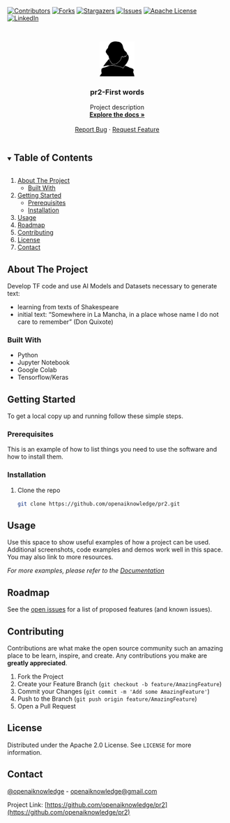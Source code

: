 <!--
***
*** To avoid retyping too much info. Do a search and replace for the following:
*** openaiknowledge, pr2, openaiknowledge, openaiknowledge@gmail.com, pr2-First words, Project description
-->



<!-- PROJECT SHIELDS -->
<!--
*** I'm using markdown "reference style" links for readability.
*** Reference links are enclosed in brackets [ ] instead of parentheses ( ).
*** See the bottom of this document for the declaration of the reference variables
*** for contributors-url, forks-url, etc. This is an optional, concise syntax you may use.
*** https://www.markdownguide.org/basic-syntax/#reference-style-links
-->
[![Contributors][contributors-shield]][contributors-url]
[![Forks][forks-shield]][forks-url]
[![Stargazers][stars-shield]][stars-url]
[![Issues][issues-shield]][issues-url]
[![Apache License][license-shield]][license-url]
[![LinkedIn][linkedin-shield]][linkedin-url]



<!-- PROJECT LOGO -->
<br />
<p align="center">
  <a href="https://github.com/openaiknowledge/pr2/tree/master">
    <img src="logo.jpg" alt="Logo" width="80" height="80">
  </a>

  <h3 align="center">pr2-First words</h3>

  <p align="center">
    Project description
    <br />
    <a href="https://github.com/openaiknowledge/pr2/tree/master/doc"><strong>Explore the docs »</strong></a>
    <br />
    <br />
    <a href="https://github.com/openaiknowledge/pr2/issues">Report Bug</a>
    ·
    <a href="https://github.com/openaiknowledge/pr2/issues">Request Feature</a>
  </p>
</p>



<!-- TABLE OF CONTENTS -->
<details open="open">
  <summary><h2 style="display: inline-block">Table of Contents</h2></summary>
  <ol>
    <li>
      <a href="#about-the-project">About The Project</a>
      <ul>
        <li><a href="#built-with">Built With</a></li>
      </ul>
    </li>
    <li>
      <a href="#getting-started">Getting Started</a>
      <ul>
        <li><a href="#prerequisites">Prerequisites</a></li>
        <li><a href="#installation">Installation</a></li>
      </ul>
    </li>
    <li><a href="#usage">Usage</a></li>
    <li><a href="#roadmap">Roadmap</a></li>
    <li><a href="#contributing">Contributing</a></li>
    <li><a href="#license">License</a></li>
    <li><a href="#contact">Contact</a></li>
  </ol>
</details>



<!-- ABOUT THE PROJECT -->
## About The Project
Develop TF code and use AI Models and Datasets necessary to generate text:
- learning from texts of Shakespeare
- initial text: “Somewhere in La Mancha, in a place whose name I do not care to remember” (Don Quixote)

### Built With
- Python 
- Jupyter Notebook
- Google Colab
- Tensorflow/Keras


<!-- GETTING STARTED -->
## Getting Started

To get a local copy up and running follow these simple steps.

### Prerequisites

This is an example of how to list things you need to use the software and how to install them.



### Installation

1. Clone the repo
   ```sh
   git clone https://github.com/openaiknowledge/pr2.git
   ```



<!-- USAGE EXAMPLES -->
## Usage

Use this space to show useful examples of how a project can be used. Additional screenshots, code examples and demos work well in this space. You may also link to more resources.

_For more examples, please refer to the [Documentation](https://github.com/openaiknowledge/pr2/tree/master/doc)_



<!-- ROADMAP -->
## Roadmap

See the [open issues](https://github.com/openaiknowledge/pr2/issues) for a list of proposed features (and known issues).



<!-- CONTRIBUTING -->
## Contributing

Contributions are what make the open source community such an amazing place to be learn, inspire, and create. Any contributions you make are **greatly appreciated**.

1. Fork the Project
2. Create your Feature Branch (`git checkout -b feature/AmazingFeature`)
3. Commit your Changes (`git commit -m 'Add some AmazingFeature'`)
4. Push to the Branch (`git push origin feature/AmazingFeature`)
5. Open a Pull Request



<!-- LICENSE -->
## License

Distributed under the Apache 2.0 License. See `LICENSE` for more information.



<!-- CONTACT -->
## Contact

[@openaiknowledge](https://twitter.com/openaiknowledge) - openaiknowledge@gmail.com

Project Link: [https://github.com/openaiknowledge/pr2](https://github.com/openaiknowledge/pr2)


<!-- MARKDOWN LINKS & IMAGES -->
<!-- https://www.markdownguide.org/basic-syntax/#reference-style-links -->
[contributors-shield]: https://img.shields.io/github/contributors/openaiknowledge/pr2.svg?style=for-the-badge
[contributors-url]: https://github.com/openaiknowledge/pr2/graphs/contributors
[forks-shield]: https://img.shields.io/github/forks/openaiknowledge/pr2.svg?style=for-the-badge
[forks-url]: https://github.com/openaiknowledge/pr2/network/members
[stars-shield]: https://img.shields.io/github/stars/openaiknowledge/pr2.svg?style=for-the-badge
[stars-url]: https://github.com/openaiknowledge/pr2/stargazers
[issues-shield]: https://img.shields.io/github/issues/openaiknowledge/pr2.svg?style=for-the-badge
[issues-url]: https://github.com/openaiknowledge/pr2/issues
[license-shield]: https://img.shields.io/github/license/openaiknowledge/pr2.svg?style=for-the-badge
[license-url]: https://github.com/openaiknowledge/pr2/blob/master/LICENSE
[linkedin-shield]: https://img.shields.io/badge/-LinkedIn-black.svg?style=for-the-badge&logo=linkedin&colorB=555
[linkedin-url]: https://linkedin.com/in/openaiknowledge
